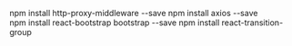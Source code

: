 npm install http-proxy-middleware --save 
npm install axios --save        
npm install react-bootstrap bootstrap --save
npm install react-transition-group
